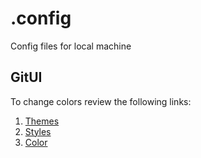 # .config

Config files for local machine

## GitUI

To change colors review the following links:

1. [Themes](https://github.com/extrawurst/gitui/blob/master/THEMES.md)
1. [Styles](https://github.com/extrawurst/gitui/blob/master/src/ui/style.rs#L13)
1. [Color](https://docs.rs/tui/0.12.0/tui/style/enum.Color.html)
